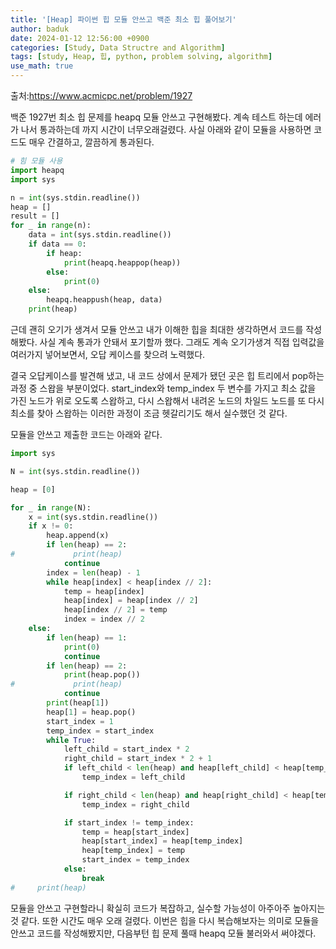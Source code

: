 ```yaml
---
title: '[Heap] 파이썬 힙 모듈 안쓰고 백준 최소 힙 풀어보기'
author: baduk
date: 2024-01-12 12:56:00 +0900
categories: [Study, Data Structre and Algorithm]
tags: [study, Heap, 힙, python, problem solving, algorithm]
use_math: true
---
```

출처:<https://www.acmicpc.net/problem/1927>

백준 1927번 최소 힙 문제를 heapq 모듈 안쓰고 구현해봤다. 계속 테스트 하는데 에러가 나서 통과하는데 까지 시간이 너무오래걸렸다. 사실 아래와 같이 모듈을 사용하면 코드도 매우 간결하고, 깔끔하게 통과된다.


```python
# 힘 모듈 사용
import heapq
import sys

n = int(sys.stdin.readline())
heap = []
result = []
for _ in range(n):
    data = int(sys.stdin.readline())
    if data == 0:
        if heap:
            print(heapq.heappop(heap))
        else:
            print(0)
    else:
        heapq.heappush(heap, data)
    print(heap)
```

근데 괜히 오기가 생겨서 모듈 안쓰고 내가 이해한 힙을 최대한 생각하면서 코드를 작성해봤다. 사실 계속 통과가 안돼서 포기할까 했다. 그래도 계속 오기가생겨 직접 입력값을 여러가지 넣어보면서, 오답 케이스를 찾으려 노력했다.

결국 오답케이스를 발견해 냈고, 내 코드 상에서 문제가 됐던 곳은 힙 트리에서 pop하는 과정 중 스왑을 부분이었다. start_index와 temp_index 두 변수를 가지고 최소 값을 가진 노드가 위로 오도록 스왑하고, 다시 스왑해서 내려온 노드의 차일드 노드를 또 다시 최소를 찾아 스왑하는 이러한 과정이 조금 헷갈리기도 해서 실수했던 것 같다.

모듈을 안쓰고 제출한 코드는 아래와 같다.
```python
import sys

N = int(sys.stdin.readline())

heap = [0]

for _ in range(N):
    x = int(sys.stdin.readline())
    if x != 0:
        heap.append(x)
        if len(heap) == 2:
#             print(heap)
            continue
        index = len(heap) - 1
        while heap[index] < heap[index // 2]:
            temp = heap[index]
            heap[index] = heap[index // 2]
            heap[index // 2] = temp
            index = index // 2
    else:
        if len(heap) == 1:
            print(0)
            continue
        if len(heap) == 2:
            print(heap.pop())
#             print(heap)
            continue
        print(heap[1])
        heap[1] = heap.pop()
        start_index = 1
        temp_index = start_index
        while True:
            left_child = start_index * 2
            right_child = start_index * 2 + 1
            if left_child < len(heap) and heap[left_child] < heap[temp_index]:
                temp_index = left_child

            if right_child < len(heap) and heap[right_child] < heap[temp_index]:
                temp_index = right_child

            if start_index != temp_index:
                temp = heap[start_index]
                heap[start_index] = heap[temp_index]
                heap[temp_index] = temp
                start_index = temp_index
            else:
                break
#     print(heap)
```
모듈을 안쓰고 구현할라니 확실히 코드가 복잡하고, 실수할 가능성이 아주아주 높아지는 것 같다. 또한 시간도 매우 오래 걸렸다. 이번은 힙을 다시 복습해보자는 의미로 모듈을 안쓰고 코드를 작성해봤지만, 다음부턴 힙 문제 풀때 heapq 모듈 불러와서 써야겠다.